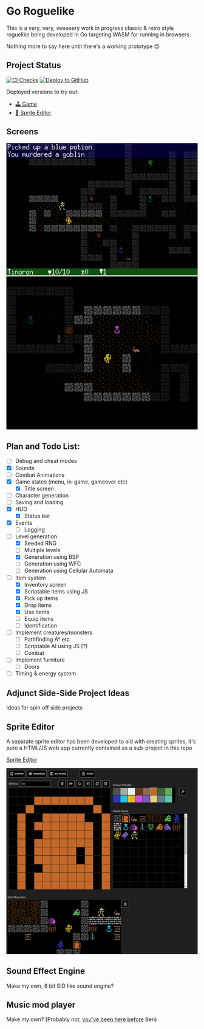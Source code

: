 # Go Roguelike

This is a very, very, veeeeery work in progress classic & retro style roguelike being developed in Go targeting WASM for running in browsers.

Nothing more to say here until there's a working prototype 😊

## Project Status

[![CI Checks](https://github.com/benc-uk/roguelike/actions/workflows/ci.yaml/badge.svg)](https://github.com/benc-uk/roguelike/actions/workflows/ci.yaml)
[![Deploy to GitHub](https://github.com/benc-uk/roguelike/actions/workflows/deploy.yaml/badge.svg)](https://github.com/benc-uk/roguelike/actions/workflows/deploy.yaml)

Deployed versions to try out:

- [🕹️ Game](http://code.benco.io/roguelike/)
- [📝 Sprite Editor](http://code.benco.io/roguelike/sprite-editor)

## Screens

![screen 2 - latest](.etc/Screenshot_2024-09-27_163424.png)
![Screen 1 - older](.etc/Screenshot_2024-09-13_113518.png)

## Plan and Todo List:

- [ ] Debug and cheat modes
- [x] Sounds
- [ ] Combat Animations
- [x] Game states (menu, in-game, gameover etc)
  - [x] Title screen
- [ ] Character generation
- [ ] Saving and loading
- [x] HUD
  - [x] Status bar
- [x] Events
  - [ ] Logging
- [ ] Level generation
  - [x] Seeded RNG
  - [ ] Multiple levels
  - [x] Generation using BSP
  - [ ] Generation using WFC
  - [ ] Generation using Cellular Automata
- [ ] Item system
  - [x] Inventory screen
  - [x] Scriptable items using JS
  - [x] Pick up items
  - [x] Drop items
  - [x] Use items
  - [ ] Equip items
  - [ ] Identification
- [ ] Implement creatures/monsters
  - [ ] Pathfinding A\* etc
  - [ ] Scriptable AI using JS (?)
  - [ ] Combat
- [ ] Implement furniture
  - [ ] Doors
- [ ] Timing & energy system

## Adjunct Side-Side Project Ideas

Ideas for spin off side projects

## Sprite Editor

A separate sprite editor has been developed to aid with creating sprites, it's pure a HTML/JS web app currently contained as a sub-project in this repo

[Sprite Editor](./sprite-editor/readme.md)

![alt text](.etc/Screenshot2024-09-02153104.png)

## Sound Effect Engine

Make my own, 8 bit SID like sound engine?

## Music mod player

Make my own? (Probably not, [you've been here before](https://github.com/benc-uk/nanotracker) Ben)
